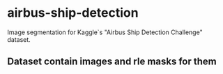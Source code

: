 # airbus-ship-detection
Image segmentation for Kaggle`s "Airbus Ship Detection Challenge" dataset.

## Dataset contain images and rle masks for them
